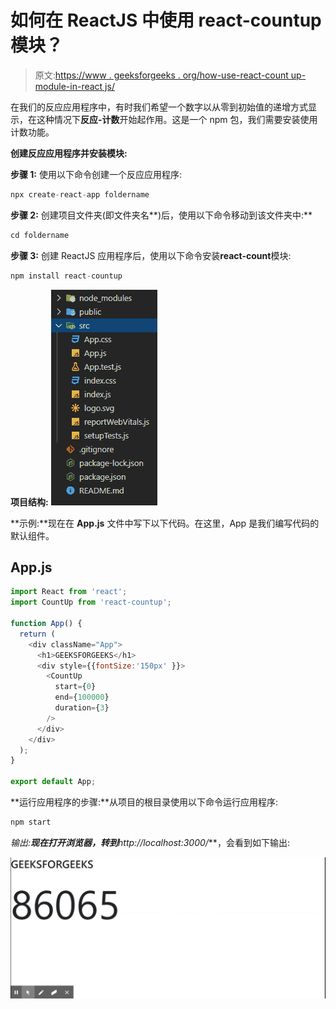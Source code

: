 # 如何在 ReactJS 中使用 react-countup 模块？

> 原文:[https://www . geeksforgeeks . org/how-use-react-count up-module-in-react js/](https://www.geeksforgeeks.org/how-to-use-react-countup-module-in-reactjs/)

在我们的反应应用程序中，有时我们希望一个数字以从零到初始值的递增方式显示，在这种情况下**反应-计数**开始起作用。这是一个 npm 包，我们需要安装使用计数功能。

**创建反应应用程序并安装模块:**

**步骤 1:** 使用以下命令创建一个反应应用程序:

```jsx
npx create-react-app foldername
```

**步骤 2:** 创建项目文件夹(即文件夹名**)后，使用以下命令移动到该文件夹中:**

```jsx
cd foldername
```

**步骤 3:** 创建 ReactJS 应用程序后，使用以下命令安装**react-count**模块:

```jsx
npm install react-countup
```

**项目结构:**
![](img/72fc4e220d0b226be9cb5dca80951ad6.png)

**示例:**现在在 **App.js** 文件中写下以下代码。在这里，App 是我们编写代码的默认组件。

## App.js

```jsx
import React from 'react';
import CountUp from 'react-countup';

function App() {
  return (
    <div className="App">
      <h1>GEEKSFORGEEKS</h1>
      <div style={{fontSize:'150px' }}>
        <CountUp
          start={0}
          end={100000}
          duration={3}
        />    
      </div>
    </div>
  );
}

export default App;
```

**运行应用程序的步骤:**从项目的根目录使用以下命令运行应用程序:

```jsx
npm start
```

**输出:**现在打开浏览器，转到***http://localhost:3000/***，会看到如下输出:

![](img/4bdae3ad535c7ab075f1afb021a6112c.png)
